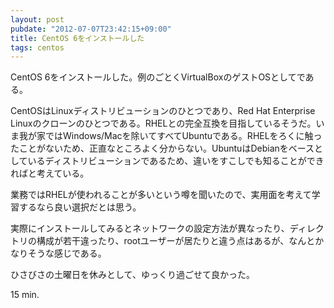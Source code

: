 ```yaml
---
layout: post
pubdate: "2012-07-07T23:42:15+09:00"
title: CentOS 6をインストールした
tags: centos
---
```

CentOS 6をインストールした。例のごとくVirtualBoxのゲストOSとしてである。

CentOSはLinuxディストリビューションのひとつであり、Red Hat Enterprise Linuxのクローンのひとつである。RHELとの完全互換を目指しているそうだ。いま我が家ではWindows/Macを除いてすべてUbuntuである。RHELをろくに触ったことがないため、正直なところよく分からない。UbuntuはDebianをベースとしているディストリビューションであるため、違いをすこしでも知ることができればと考えている。 

業務ではRHELが使われることが多いという噂を聞いたので、実用面を考えて学習するなら良い選択だとは思う。

実際にインストールしてみるとネットワークの設定方法が異なったり、ディレクトリの構成が若干違ったり、rootユーザーが居たりと違う点はあるが、なんとかなりそうな感じである。

ひさびさの土曜日を休みとして、ゆっくり過ごせて良かった。

15 min.
